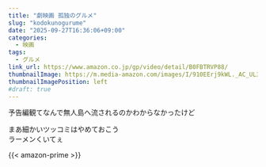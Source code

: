 ```yaml
---
title: "劇映画 孤独のグルメ"
slug: "kodokunogurume"
date: "2025-09-27T16:36:06+09:00"
categories:
  - 映画
tags:
  - グルメ
link_url: https://www.amazon.co.jp/gp/video/detail/B0FBTRVP88/
thumbnailImage: https://m.media-amazon.com/images/I/910EErj9kWL._AC_UL320_.jpg
thumbnailImagePosition: left
#draft: true
---
```

予告編観てなんで無人島へ流されるのかわからなかったけど
<!--more-->
まあ細かいツッコミはやめておこう  
ラーメンくいてぇ

{{< amazon-prime >}}
